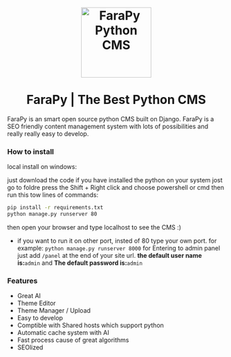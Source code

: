 <h1 align="center">
    <img width="162" src="https://faral.tech/static/farapy.svg" alt="FaraPy Python CMS">
    <br>
    <br>
    FaraPy | The Best Python CMS
</h1>
<p>
FaraPy is an smart open source python CMS built on Django. FaraPy is a SEO friendly content management system with lots of possibilities and really really easy to develop.
</p>

### How to install

local install on windows:

just download the code
if you have installed the python on your system jost go to foldre press the Shift + Right click and choose powershell or cmd
then run this tow lines of commands:

``` bash
pip install -r requirements.txt
python manage.py runserver 80

```
then open your browser and type localhost to see the CMS :)
* if you want to run it on other port, insted of 80 type your own port. for example: `python manage.py runserver 8000`
for Entering to admin panel just add `/panel` at the end of your site url.
<b>the default user name is:</b>`admin`
and <b>The default password is:</b>`admin`


### Features

* Great AI
* Theme Editor
* Theme Manager / Upload
* Easy to develop
* Comptible with Shared hosts which support python
* Automatic cache system with AI
* Fast process cause of great algorithms
* SEOlized
